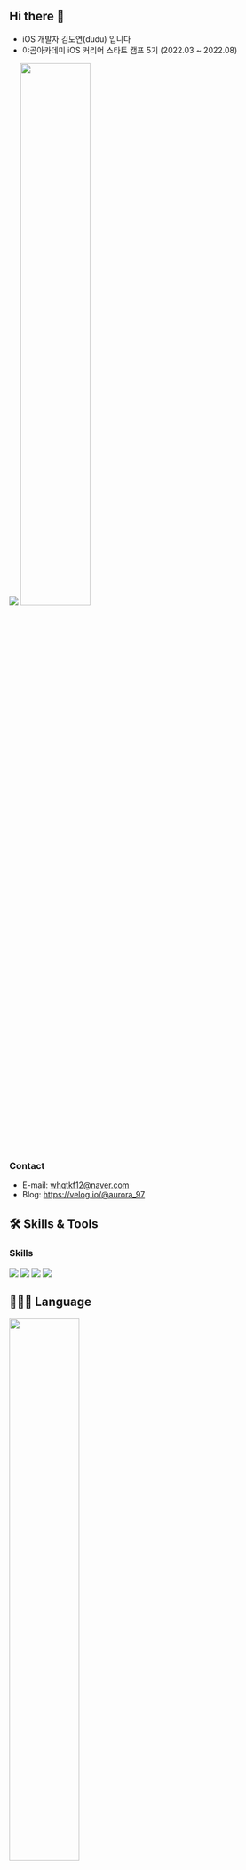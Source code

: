## Hi there 👋

- iOS 개발자 김도연(dudu) 입니다
- 야곰아카데미 iOS 커리어 스타트 캠프 5기 (2022.03 ~ 2022.08)

<img src="https://komarev.com/ghpvc/?username=FirstDo&amp;&amp;style=flat-square">
<img width="50%" src="https://github-readme-stats.vercel.app/api?username=FirstDo&show_icons=true&theme=github_dark&hide="/>

### Contact
- E-mail: whqtkf12@naver.com
- Blog: https://velog.io/@aurora_97

## 🛠 Skills & Tools

### Skills
<img src="https://img.shields.io/badge/iOS-E34F26?style=for-the-badge&logo=Swift&logoColor=white"> <img src="https://img.shields.io/badge/Swift-E34F26?style=for-the-badge&logo=Swift&logoColor=white"> <img src="https://img.shields.io/badge/Combine-E34F26?style=for-the-badge&logo=Swift&logoColor=white"> <img src="https://img.shields.io/badge/Git-F05032?style=for-the-badge&logo=Git&logoColor=white">


## 🧑🏻‍💻 Language
  
<img align="center" width="50%" src="https://github-readme-stats.vercel.app/api/top-langs/?username=FirstDo&theme=github_dark&exclude_repo=Computer-Science-Engineering&layout=compact&langs_count=10"/></a>

